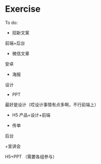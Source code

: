 # Exercise

To do:
+ 招新文案

前端+后台

+ 微信文章

安卓

+ 海报

设计

+ PPT

最好是设计（哎设计事情有点多啊，不行前端上）

+ H5
产品+设计+前端

+ 传单

后台

+宣讲会

H5+PPT  （需要各组参与）
